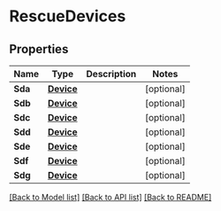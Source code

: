 # RescueDevices

## Properties

Name | Type | Description | Notes
------------ | ------------- | ------------- | -------------
**Sda** | [**Device**](Device.md) |  | [optional] 
**Sdb** | [**Device**](Device.md) |  | [optional] 
**Sdc** | [**Device**](Device.md) |  | [optional] 
**Sdd** | [**Device**](Device.md) |  | [optional] 
**Sde** | [**Device**](Device.md) |  | [optional] 
**Sdf** | [**Device**](Device.md) |  | [optional] 
**Sdg** | [**Device**](Device.md) |  | [optional] 

[[Back to Model list]](../README.md#documentation-for-models) [[Back to API list]](../README.md#documentation-for-api-endpoints) [[Back to README]](../README.md)


